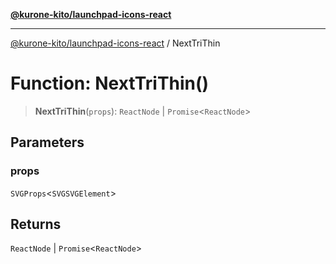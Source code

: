 [**@kurone-kito/launchpad-icons-react**](../README.md)

***

[@kurone-kito/launchpad-icons-react](../globals.md) / NextTriThin

# Function: NextTriThin()

> **NextTriThin**(`props`): `ReactNode` \| `Promise`\<`ReactNode`\>

## Parameters

### props

`SVGProps`\<`SVGSVGElement`\>

## Returns

`ReactNode` \| `Promise`\<`ReactNode`\>
